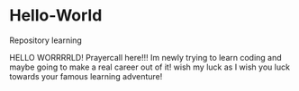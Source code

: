 # Hello-World
Repository learning


HELLO WORRRRLD! Prayercall here!!! Im newly trying to learn coding and maybe going to make a real career out of it! wish my luck as I wish you luck towards your famous learning adventure!
